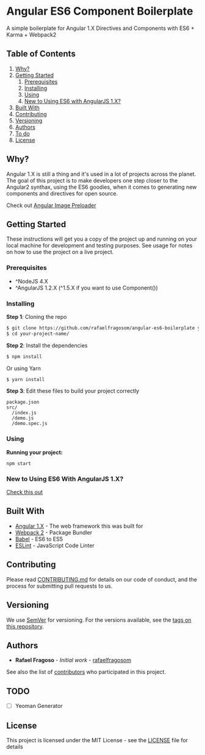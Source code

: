 # Angular ES6 Component Boilerplate

A simple boilerplate for Angular 1.X Directives and Components with ES6 + Karma + Webpack2

## Table of Contents

1. [Why?](#why)
2. [Getting Started](#getting-started)
    1. [Prerequisites](#prerequisites)
    2. [Installing](#installing)
    3. [Using](#using)
    4. [New to Using ES6 with AngularJS 1.X?](#new-to-using-es6-with-angularjs-1.x)
6. [Built With](#built-with)
6. [Contributing](#contributing)
7. [Versioning](#versioning)
8. [Authors](#authors)
9. [To do](#to-do)
10. [License](#license)

## Why?

Angular 1.X is still a thing and it's used in a lot of projects across the planet. The goal of this project is to make developers one step closer to the Angular2 synthax, using the ES6 goodies, when it comes to generating new components and directives for open source.

Check out [Angular Image Preloader](https://github.com/rafaelfragosom/angular-image-preloader)

## Getting Started

These instructions will get you a copy of the project up and running on your local machine for development and testing purposes. See usage for notes on how to use the project on a live project.

### Prerequisites

- ^NodeJS 4.X
- ^AngularJS 1.2.X (^1.5.X if you want to use Component())

### Installing

**Step 1**: Cloning the repo
```bash
$ git clone https://github.com/rafaelfragosom/angular-es6-boilerplate your-project-name
$ cd your-project-name/
```

**Step 2**: Install the dependencies
```bash
$ npm install
```

Or using Yarn

```bash
$ yarn install
```

**Step 3**: Edit these files to build your project correctly
```
package.json
src/
  /index.js
  /demo.js
  /demo.spec.js
```

### Using

**Running your project:**
```
npm start
```

### New to Using ES6 With AngularJS 1.X?

[Check this out](https://thinkster.io/angularjs-es6-tutorial)

## Built With

* [Angular 1.X](https://angularjs.org/) - The web framework this was built for
* [Webpack 2](https://webpack.js.org/) - Package Bundler
* [Babel](https://babeljs.io/) - ES6 to ES5
* [ESLint](http://eslint.org/) - JavaScript Code Linter

## Contributing

Please read [CONTRIBUTING.md](./CONTRIBUTING.md) for details on our code of conduct, and the process for submitting pull requests to us.

## Versioning

We use [SemVer](http://semver.org/) for versioning. For the versions available, see the [tags on this repository](https://github.com/rafaelfragosom/angular-es6-boilerplate/tags).

## Authors

* **Rafael Fragoso** - *Initial work* - [rafaelfragosom](https://github.com/rafaelfragosom)

See also the list of [contributors](https://github.com/rafaelfragosom/angular-es6-boilerplate/contributors) who participated in this project.

## TODO

- [ ] Yeoman Generator

## License

This project is licensed under the MIT License - see the [LICENSE](./LICENSE) file for details
